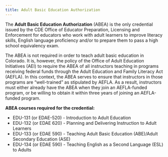 ```yaml
---
title: Adult Basic Education Authorization
---
```

The **Adult Basic Education Authorization** (ABEA) is the only credential issued by the CDE Office of Educator Preparation, Licensing and Enforcement for educators who work with adult learners to improve literacy skills, English language proficiency and/or to prepare them to pass a high school equivalency exam.

The ABEA is not required in order to teach adult basic education in Colorado. It is, however, the policy of the Office of Adult Education Initiatives (AEI) to require the ABEA of all instructors teaching in programs receiving federal funds through the Adult Education and Family Literacy Act (AEFLA). In this context, the ABEA serves to ensure that instructors in those programs are “well-trained” as stipulated by AEFLA. As a result, instructors must either already have the ABEA when they join an AEFLA-funded program, or be willing to obtain it within three years of joining an AEFLA-funded program.

**ABEA courses required for the credential:**

 * EDU-131 (or EDAE-520) - Introduction to Adult Education
 * EDU-132 (or EDAE 620) - Planning and Delivering Instruction to Adult Learners
 * EDU-133 (or EDAE 590) - Teaching Adult Basic Education (ABE)/Adult Secondary Education (ASE)
 * EDU-134 (or EDAE 590) - Teaching English as a Second Language (ESL) to Adults
